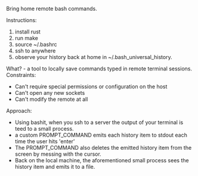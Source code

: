 Bring home remote bash commands.

Instructions:

1. install rust
2. run make
3. source ~/.bashrc
4. ssh to anywhere
5. observe your history back at home in ~/.bash_universal_history.

What? - a tool to locally save commands typed in remote terminal sessions.
Constraints:
 * Can't require special permissions or configuration on the host
 * Can't open any new sockets
 * Can't modify the remote at all

Approach:
  * Using bashit, when you ssh to a server the output of your terminal is teed to a small process.
  * a custom PROMPT_COMMAND emits each history item to stdout each time the user hits 'enter'
  * The PROMPT_COMMAND also deletes the emitted history item from the screen by messing with the cursor.
  * Back on the local machine, the aforementioned small process sees the history item and emits it to a file.
